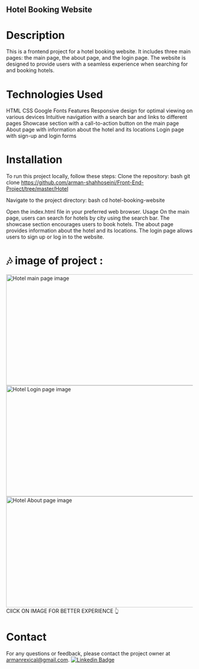 ## Hotel Booking Website

# Description
This is a frontend project for a hotel booking website. It includes three main pages: the main page, the about page, and the login page. The website is designed to provide users with a seamless experience when searching for and booking hotels.

# Technologies Used
HTML
CSS
Google Fonts
Features
Responsive design for optimal viewing on various devices
Intuitive navigation with a search bar and links to different pages
Showcase section with a call-to-action button on the main page
About page with information about the hotel and its locations
Login page with sign-up and login forms

# Installation
To run this project locally, follow these steps:
Clone the repository:
bash
git clone https://github.com/arman-shahhoseini/Front-End-Project/tree/master/Hotel

Navigate to the project directory:
bash
cd hotel-booking-website

Open the index.html file in your preferred web browser.
Usage
On the main page, users can search for hotels by city using the search bar.
The showcase section encourages users to book hotels.
The about page provides information about the hotel and its locations.
The login page allows users to sign up or log in to the website.


# 🎶 image of project :
<img src="https://i.ibb.co/x6hXLB9/Shot-0006.png" alt="Hotel main page image" width="600" height="300"/> 
<img src="https://i.ibb.co/mNjbYNk/Shot-0008.png" alt="Hotel Login page image" width="600" height="300"/> 
<img src="https://i.ibb.co/9HLWX32/Shot-0009.png" alt="Hotel About page image" width="600" height="300"/> 
ClICK ON IMAGE FOR BETTER EXPERIENCE 👆


# Contact
For any questions or feedback, please contact the project owner at armanrexical@gmail.com.
 [![Linkedin Badge](https://img.shields.io/badge/-ArmanShahhoseini-blue?style=flat-square&logo=Linkedin&logoColor=white&link=https://www.linkedin.com/in/arman-shahhoseini-4447152a0/)](https://www.linkedin.com/in/arman-shahhoseini-4447152a0)
